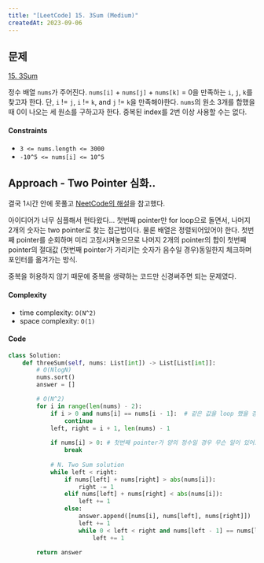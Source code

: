 ```yaml
---
title: "[LeetCode] 15. 3Sum (Medium)"
createdAt: 2023-09-06
---
```


## 문제
[15. 3Sum](https://leetcode.com/problems/3sum/description/?envType=study-plan-v2&envId=top-interview-150)

정수 배열 `nums`가 주어진다. `nums[i]` + `nums[j]` + `nums[k]` = 0을 만족하는 `i`, `j`, `k`를 찾고자 한다. 단, `i` != `j`, `i` != `k`, and `j` != `k`을 만족해야한다.
`nums`의 원소 3개를 합했을 때 0이 나오는 세 원소를 구하고자 한다. 중복된 index를 2번 이상 사용할 수는 없다. 

#### Constraints
- `3 <= nums.length <= 3000`
- `-10^5 <= nums[i] <= 10^5`

## Approach - Two Pointer 심화..
결국 1시간 안에 못풀고 [NeetCode의 해설](https://www.youtube.com/watch?v=jzZsG8n2R9A)을 참고했다.

아이디어가 너무 심플해서 현타왔다... 
첫번째 pointer만 for loop으로 돌면서, 나머지 2개의 숫자는 two pointer로 찾는 접근법이다. 
물론 배열은 정렬되어있어야 한다. 
첫번째 pointer를 순회하며 미리 고정시켜놓으므로 나머지 2개의 pointer의 합이 첫번째 pointer의 절대값 (첫번째 pointer가 가리키는 숫자가 음수일 경우)동일한지 체크하며 포인터를 옮겨가는 방식.

중복을 허용하지 않기 때문에 중복을 생략하는 코드만 신경써주면 되는 문제였다.

#### Complexity
- time complexity: `O(N^2)`
- space complexity: `O(1)`

#### Code
``` python
class Solution:
    def threeSum(self, nums: List[int]) -> List[List[int]]:
        # O(NlogN)
        nums.sort()
        answer = []

        # O(N^2)
        for i in range(len(nums) - 2):
            if i > 0 and nums[i] == nums[i - 1]:  # 같은 값을 loop 했을 경우 건너뛴다.
                continue 
            left, right = i + 1, len(nums) - 1
            
            if nums[i] > 0: # 첫번째 pointer가 양의 정수일 경우 무슨 일이 있어도 3sum이 0이 될 수 없으므로 끝낸다.
                break
            
            # N. Two Sum solution
            while left < right:
                if nums[left] + nums[right] > abs(nums[i]):
                    right -= 1
                elif nums[left] + nums[right] < abs(nums[i]):
                    left += 1
                else:
                    answer.append([nums[i], nums[left], nums[right]])
                    left += 1
                    while 0 < left < right and nums[left - 1] == nums[left]:
                        left += 1

        return answer
```